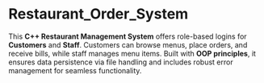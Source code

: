 # Restaurant_Order_System
This **C++ Restaurant Management System** offers role-based logins for **Customers** and **Staff**. Customers can browse menus, place orders, and receive bills, while staff manages menu items. Built with **OOP principles**, it ensures data persistence via file handling and includes robust error management for seamless functionality.
